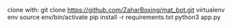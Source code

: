 clone with: git clone https://github.com/ZaharBoxing/mat_bot.git
virtualenv env
source env/bin/activate
pip install -r requirements.txt
python3 app.py
